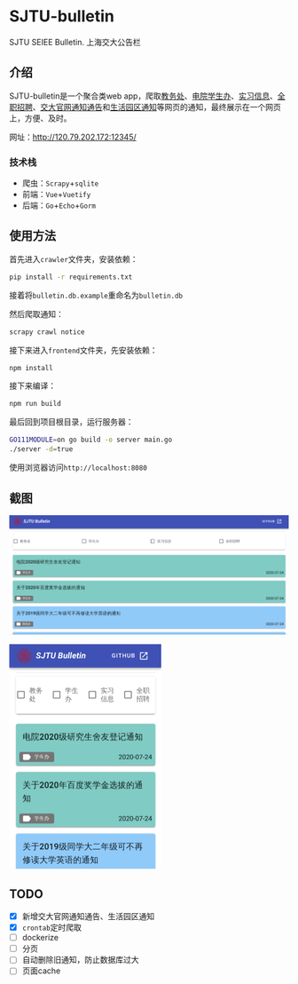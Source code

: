 # SJTU-bulletin
SJTU SEIEE Bulletin. 上海交大公告栏

## 介绍

SJTU-bulletin是一个聚合类web app，爬取[教务处](http://jwc.sjtu.edu.cn/web/sjtu/198076.htm)、[电院学生办](http://xsb.seiee.sjtu.edu.cn/xsb/list/705-1-20.htm)、[实习信息](http://xsb.seiee.sjtu.edu.cn/xsb/list/2496-1-20.htm)、[全职招聘](http://xsb.seiee.sjtu.edu.cn/xsb/list/2495-1-20.htm)、[交大官网通知通告](https://www.sjtu.edu.cn/tg/index.html)和[生活园区通知](http://ourhome.sjtu.edu.cn/news)等网页的通知，最终展示在一个网页上，方便、及时。

网址：http://120.79.202.172:12345/

### 技术栈

+ 爬虫：`Scrapy`+`sqlite`
+ 前端：`Vue`+`Vuetify`
+ 后端：`Go`+`Echo`+`Gorm`

## 使用方法

首先进入`crawler`文件夹，安装依赖：

```bash
pip install -r requirements.txt
```

接着将`bulletin.db.example`重命名为`bulletin.db`

然后爬取通知：

```bash
scrapy crawl notice
```

接下来进入`frontend`文件夹，先安装依赖：

```bash
npm install
```

接下来编译：

```bash
npm run build
```

最后回到项目根目录，运行服务器：

```bash
GO111MODULE=on go build -o server main.go
./server -d=true
```

使用浏览器访问`http://localhost:8080`

## 截图

![](images/computer.png)

<img src="images/phone.png" style="zoom:50%;" />

## TODO

+ [x] 新增交大官网通知通告、生活园区通知
+ [x] `crontab`定时爬取
+ [ ] dockerize
+ [ ] 分页
+ [ ] 自动删除旧通知，防止数据库过大
+ [ ] 页面cache
